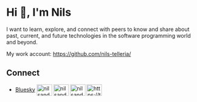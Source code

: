 <h1>Hi 👋, I'm Nils</h1>

I want to learn, explore, and connect with peers to know and share about past, current, and future technologies in the software programming world and beyond.

My work account: <https://github.com/nils-telleria/>

## Connect

- [Bluesky](https://bsky.app/profile/nilsandrey.bsky.social)
<a href="https://x.com/nilsandrey" target="blank"><img align="center" src="https://raw.githubusercontent.com/rahuldkjain/github-profile-readme-generator/master/src/images/icons/Social/twitter.svg" alt="nilsandrey" height="30" width="40" /></a>
<a href="https://linkedin.com/in/nilsandrey" target="blank"><img align="center" src="https://raw.githubusercontent.com/rahuldkjain/github-profile-readme-generator/master/src/images/icons/Social/linked-in-alt.svg" alt="nilsandrey" height="30" width="40" /></a>
<a href="https://stackoverflow.com/users/nilsandrey" target="blank"><img align="center" src="https://raw.githubusercontent.com/rahuldkjain/github-profile-readme-generator/master/src/images/icons/Social/stack-overflow.svg" alt="nilsandrey" height="30" width="40" /></a>
<a href="https://nils.bearblog.dev/feed/?type=rss" target="blank"><img align="center" src="https://raw.githubusercontent.com/rahuldkjain/github-profile-readme-generator/master/src/images/icons/Social/rss.svg" alt="https://typefully.com/nilsandrey/rss.xml" height="30" width="40" /></a>
